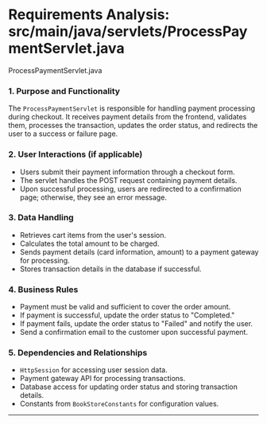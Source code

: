 # Requirements Analysis: src/main/java/servlets/ProcessPaymentServlet.java

ProcessPaymentServlet.java
### 1. Purpose and Functionality
The `ProcessPaymentServlet` is responsible for handling payment processing during checkout. It receives payment details from the frontend, validates them, processes the transaction, updates the order status, and redirects the user to a success or failure page.

### 2. User Interactions (if applicable)
- Users submit their payment information through a checkout form.
- The servlet handles the POST request containing payment details.
- Upon successful processing, users are redirected to a confirmation page; otherwise, they see an error message.

### 3. Data Handling
- Retrieves cart items from the user's session.
- Calculates the total amount to be charged.
- Sends payment details (card information, amount) to a payment gateway for processing.
- Stores transaction details in the database if successful.

### 4. Business Rules
- Payment must be valid and sufficient to cover the order amount.
- If payment is successful, update the order status to "Completed."
- If payment fails, update the order status to "Failed" and notify the user.
- Send a confirmation email to the customer upon successful payment.

### 5. Dependencies and Relationships
- `HttpSession` for accessing user session data.
- Payment gateway API for processing transactions.
- Database access for updating order status and storing transaction details.
- Constants from `BookStoreConstants` for configuration values.

---